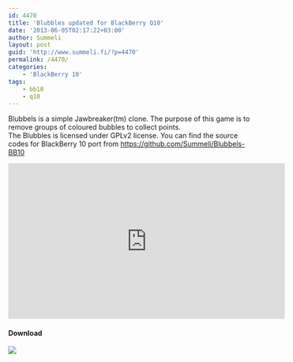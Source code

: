 ```yaml
---
id: 4470
title: 'Blubbles updated for BlackBerry Q10'
date: '2013-06-05T02:17:22+03:00'
author: Summeli
layout: post
guid: 'http://www.summeli.fi/?p=4470'
permalink: /4470/
categories:
    - 'BlackBerry 10'
tags:
    - bb10
    - q10
---
```


Blubbels is a simple Jawbreaker(tm) clone. The purpose of this game is to remove groups of coloured bubbles to collect points.  
The Blubbles is licensed under GPLv2 license. You can find the source codes for BlackBerry 10 port from <https://github.com/Summeli/Blubbels-BB10>  
<iframe allowfullscreen="" frameborder="0" height="315" loading="lazy" src="https://www.youtube.com/embed/fUrYSc_FSac" width="560"></iframe>

#### Download

[![](http://www.summeli.com/wp-content/uploads/2013/02/BB-World_Get-It_BLK-Box-300x103.png)](http://appworld.blackberry.com/webstore/content/19229026)